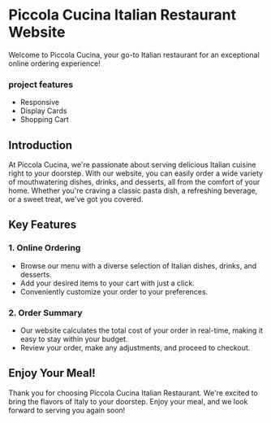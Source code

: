# Piccola Cucina Italian Restaurant Website

Welcome to Piccola Cucina, your go-to Italian restaurant for an exceptional online ordering experience!
### project features
- Responsive
- Display Cards
- Shopping Cart

## Introduction

At Piccola Cucina, we're passionate about serving delicious Italian cuisine right to your doorstep. With our website, you can easily order a wide variety of mouthwatering dishes, drinks, and desserts, all from the comfort of your home. Whether you're craving a classic pasta dish, a refreshing beverage, or a sweet treat, we've got you covered.

## Key Features

### 1. Online Ordering

- Browse our menu with a diverse selection of Italian dishes, drinks, and desserts.
- Add your desired items to your cart with just a click.
- Conveniently customize your order to your preferences.

### 2. Order Summary

- Our website calculates the total cost of your order in real-time, making it easy to stay within your budget.
- Review your order, make any adjustments, and proceed to checkout.


## Enjoy Your Meal!

Thank you for choosing Piccola Cucina Italian Restaurant. We're excited to bring the flavors of Italy to your doorstep. Enjoy your meal, and we look forward to serving you again soon!
